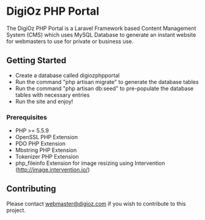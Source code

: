 ﻿# DigiOz PHP Portal

The DigiOz PHP Portal is a Laravel Framework based Content Management System (CMS) which uses MySQL Database to generate an instant website for webmasters to use for private or business use. 

## Getting Started

- Create a database called digiozphpportal
- Run the command "php artisan migrate" to generate the database tables
- Run the command "php artisan db:seed" to pre-populate the database tables with necessary entries
- Run the site and enjoy!

### Prerequisites

- PHP >= 5.5.9
- OpenSSL PHP Extension
- PDO PHP Extension
- Mbstring PHP Extension
- Tokenizer PHP Extension
- php_fileinfo Extension for image resizing using Intervention (http://image.intervention.io/)

## Contributing

Please contact webmaster@digioz.com if you wish to contribute to this project. 
